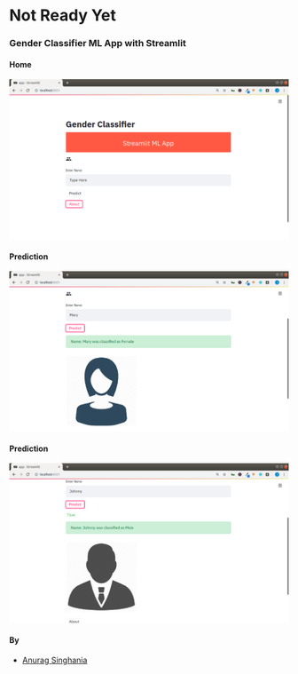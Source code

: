 # Not Ready Yet
### Gender Classifier ML App with Streamlit


#### Home
![](images/gc_app01.png)


#### Prediction
![](images/gc_app02.png)


#### Prediction
![](images/gc_app04.png)


#### By
+ [Anurag Singhania](https://github.com/itzanuragsinghania)
